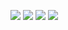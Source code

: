 ![](http://github-profile-summary-cards.vercel.app/api/cards/profile-details?username=ShubhamSingh-04&theme=vision_friendly_dark)
![](http://github-profile-summary-cards.vercel.app/api/cards/most-commit-language?username=ShubhamSingh-04&theme=vision_friendly_dark)  ![](http://github-profile-summary-cards.vercel.app/api/cards/productive-time?username=ShubhamSingh-04&theme=vision_friendly_dark&utcOffset=8)
![](http://github-profile-summary-cards.vercel.app/api/cards/stats?username=ShubhamSingh-04&theme=vision_friendly_dark)


